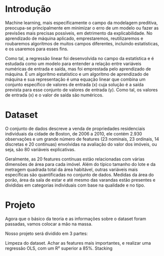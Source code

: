 # Introdução
Machine learning, mais especificamente o campo da modelagem preditiva, preocupa-se principalmente em minimizar o erro de um modelo ou fazer as previsões mais precisas possíveis, em detrimento da explicabilidade. No aprendizado de máquina aplicado, emprestaremos, reutilizaremos e roubaremos algoritmos de muitos campos diferentes, incluindo estatísticas, e os usaremos para esses fins.

Como tal, a regressão linear foi desenvolvida no campo da estatística e é estudada como um modelo para entender a relação entre variáveis ​​numéricas de entrada e saída, mas foi emprestada pelo aprendizado de máquina. É um algoritmo estatístico e um algoritmo de aprendizado de máquina e sua representação é uma equação linear que combina um conjunto específico de valores de entrada (x) cuja solução é a saída prevista para esse conjunto de valores de entrada (y). Como tal, os valores de entrada (x) e o valor de saída são numéricos.

# Dataset
O conjunto de dados descreve a venda de propriedades residenciais individuais da cidade de Boston, de 2006 a 2010, ele contém 2.930 observações e um grande número de features (23 nominais, 23 ordinais, 14 discretas e 20 contínuas) envolvidas na avaliação do valor dos imóveis, ou seja, são 80 variáveis explicativas.

Geralmente, as 20 features ​​contínuas estão relacionadas com várias dimensões de área para cada imóvel. Além do típico tamanho do lote e da metragem quadrada total da área habitável, outras variáveis ​​mais específicas são quantificadas no conjunto de dados. Medidas da área do porão, área da sala de estar e até mesmo das varandas estão presentes e divididas em categorias individuais com base na qualidade e no tipo.

# Projeto
Agora que o básico da teoria e as informações sobre o dataset foram passadas, vamos colocar a mão na massa.

Nosso projeto será dividido em 3 partes:

Limpeza do dataset.
Achar as features mais importantes, e realizar uma regressão OLS, com um R² superior a 85%.
Stacking
